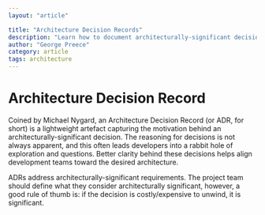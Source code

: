 ```yaml
---
layout: "article"

title: "Architecture Decision Records"
description: "Learn how to document architecturally-significant decisions and why it is crucial for development teams"
author: "George Preece"
category: article
tags: architecture
---
```

# Architecture Decision Record
Coined by Michael Nygard, an Architecture Decision Record (or ADR, for short) is a lightweight artefact capturing the motivation behind an architecturally-significant decision. The reasoning for decisions is not always apparent, and this often leads developers into a rabbit hole of exploration and questions. Better clarity behind these decisions helps align development teams toward the desired architecture.

ADRs address architecturally-significant requirements. The project team should define what they consider architecturally significant, however, a good rule of thumb is: if the decision is costly/expensive to unwind, it is significant.